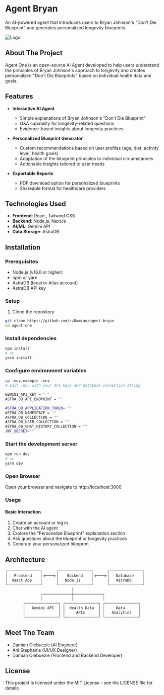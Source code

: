 # Agent Bryan

An AI-powered agent that introduces users to Bryan Johnson's "Don't Die Blueprint" and generates personalized longevity blueprints.

![Logo](/hdLogo.png)

## About The Project

Agent One is an open-source AI Agent developed to help users understand the principles of Bryan Johnson's approach to longevity and creates personalized "Don't Die Blueprints" based on individual health data and goals.

## Features

- **Interactive AI Agent**

  - Simple explanations of Bryan Johnson's "Don't Die Blueprint"
  - Q&A capability for longevity-related questions
  - Evidence-based insights about longevity practices

- **Personalized Blueprint Generator**

  - Custom recommendations based on user profiles (age, diet, activity level, health goals)
  - Adaptation of the blueprint principles to individual circumstances
  - Actionable insights tailored to user needs

- **Exportable Reports**
  - PDF download option for personalized blueprints
  - Shareable format for healthcare providers

## Technologies Used

- **Frontend**: React, Tailwind CSS
- **Backend**: Node.js, NextJs
- **AI/ML**: Gemini API
- **Data Storage**: AstraDB

## Installation

### Prerequisites

- Node.js (v16.0 or higher)
- npm or yarn
- AstraDB (local or Atlas account)
- AstraDB API key

### Setup

1. Clone the repository

```bash
git clone https://github.com/czDamian/agent-bryan
cd agent-one
```

### Install dependencies

```bash
npm install
# or
yarn install
```

### Configure environment variables

```bash
cp .env.example .env
# Edit .env with your API keys and database connection string

GEMINI_API_KEY = " "
ASTRA_DB_API_ENDPOINT = ""

ASTRA_DB_APPLICATION_TOKEN= ""
ASTRA_DB_NAMESPACE = ""
ASTRA_DB_COLLECTION = ""
ASTRA_DB_USER_COLLECTION = ""
ASTRA_DB_CHAT_HISTORY_COLLECTION = ""
JWT_SECRET=""


```

### Start the development server

```bash
npm run dev
# or
yarn dev

```

### Open Browser

Open your browser and navigate to http://localhost:3000

### Usage

#### Basic Interaction

1. Create an account or log in
2. Chat with the AI agent
3. Explore the "Personalize Blueprint" explanation section
4. Ask questions about the blueprint or longevity practices
5. Generate your personalized blueprint

## Architecture

```bash
┌───────────────┐      ┌───────────────┐      ┌───────────────┐
│   Frontend    │◄────►│    Backend    │◄────►│   Database    │
│  React App    │      │   Node.js     │      │   AstraDb     │
└───────────────┘      └───────┬───────┘      └───────────────┘
                              │
                ┌─────────────┼─────────────┐
                │             │             │
        ┌───────────────┐ ┌───────────────┐ ┌───────────────┐
        │   Gemini API  │ │  Health Data  │ │     Data      │
        │               │ │     APIs      │ │   Analytics   │
        └───────────────┘ └───────────────┘ └───────────────┘
```

## Meet The Team

- Damian Olebuezie (AI Engineer)
- Ani Stephanie (UI/UX Designer)
- Damian Olebuezie (Frontend and Backend Developer)

## License

This project is licensed under the MIT License - see the LICENSE file for details.
